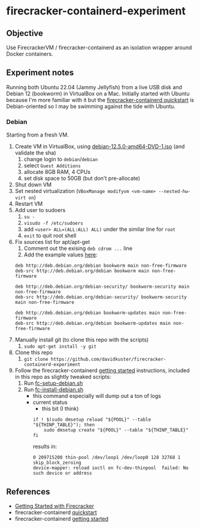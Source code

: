 # firecracker-containerd-experiment

## Objective

Use FirecrackerVM / firecracker-containerd as an isolation wrapper around Docker containers.


## Experiment notes

Running both Ubuntu 22.04 (Jammy Jellyfish) from a live USB disk and Debian 12 (bookworm) in VirtualBox on a Mac. Initially started with Ubuntu because I'm more familiar with it but the [firecracker-containerd quickstart](https://github.com/firecracker-microvm/firecracker-containerd/blob/main/docs/quickstart.md) is Debian-oriented so I may be swimming against the tide with Ubuntu.


### Debian

Starting from a fresh VM.

1. Create VM in VirtualBox, using [debian-12.5.0-amd64-DVD-1.iso](https://cdimage.debian.org/debian-cd/current/amd64/iso-dvd/) (and validate the sha)
    1. change login to `debian`/`debian`
    1. select `Guest Additions`
    1. allocate 8GB RAM, 4 CPUs
    1. set disk space to 50GB (but don't pre-allocate)
1. Shut down VM
1. Set nested virtualization (`VBoxManage modifyvm <vm-name> --nested-hw-virt on`)
1. Restart VM
1. Add user to sudoers
    1. `su -`
    1. `visudo -f /etc/sudoers`
    1. add `<user> ALL=(ALL:ALL) ALL)` under the similar line for `root`
    1. `exit` to quit root shell
1. Fix sources list for apt/apt-get
    1. Comment out the exising `deb cdrom ...` line
    1. Add the example values [here](https://wiki.debian.org/SourcesList):
    ```
    deb http://deb.debian.org/debian bookworm main non-free-firmware
    deb-src http://deb.debian.org/debian bookworm main non-free-firmware

    deb http://deb.debian.org/debian-security/ bookworm-security main non-free-firmware
    deb-src http://deb.debian.org/debian-security/ bookworm-security main non-free-firmware

    deb http://deb.debian.org/debian bookworm-updates main non-free-firmware
    deb-src http://deb.debian.org/debian bookworm-updates main non-free-firmware
    ````
1. Manually install git (to clone this repo with the scripts)
    1. `sudo apt-get install -y git`
1. Clone this repo
    1. `git clone https://github.com/davidkuster/firecracker-containerd-experiment`
1. Follow the firecracker-containerd [getting started](https://github.com/firecracker-microvm/firecracker-containerd/blob/main/docs/getting-started.md) instructions, included in this repo as slightly tweaked scripts:
    1. Run [fc-setup-debian.sh](scripts/fc-setup-debian.sh)
    1. Run [fc-install-debian.sh](scripts/fc-install-debian.sh)
        - this command especially will dump out a ton of logs
        - current status
            - this bit (I think)
            ```shell
            if ! $(sudo dmsetup reload "${POOL}" --table "${THINP_TABLE}"); then
                sudo dmsetup create "${POOL}" --table "${THINP_TABLE}"
            fi
            ```
            results in:
            ```shell
            0 209715200 thin-pool /dev/loop1 /dev/loop0 128 32768 1 skip_block_zeroing
            device-mapper: reload ioctl on fc-dev-thinpool  failed: No such device or address
            ```


## References

- [Getting Started with Firecracker](https://medium.com/better-programming/getting-started-with-firecracker-a88495d656d9)
- firecracker-containerd [quickstart](https://github.com/firecracker-microvm/firecracker-containerd/blob/main/docs/quickstart.md)
- firecracker-containerd [getting started](https://github.com/firecracker-microvm/firecracker-containerd/blob/main/docs/getting-started.md)
